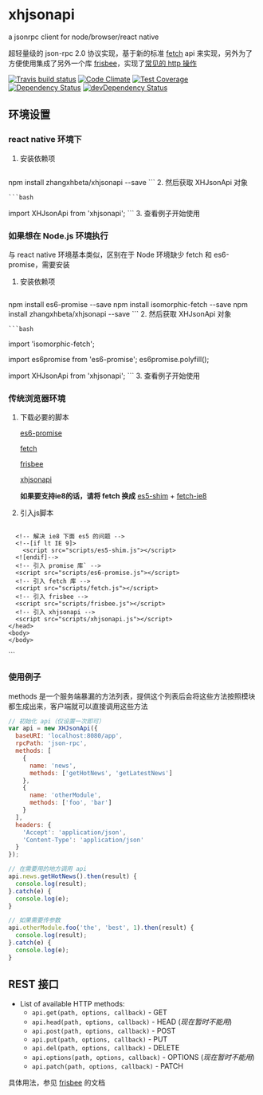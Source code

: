 # xhjsonapi

a jsonrpc client for node/browser/react native

超轻量级的 json-rpc 2.0 协议实现，基于新的标准 [fetch](https://fetch.spec.whatwg.org/) api 来实现，另外为了方便使用集成了另外一个库 [frisbee](https://github.com/niftylettuce/frisbee)，实现了[常见的 http 操作](#rest-接口)

[![Travis build status](http://img.shields.io/travis/zhangxhbeta/xhjsonapi.svg?style=flat)](https://travis-ci.org/zhangxhbeta/xhjsonapi)
[![Code Climate](https://codeclimate.com/github/zhangxhbeta/xhjsonapi/badges/gpa.svg)](https://codeclimate.com/github/zhangxhbeta/xhjsonapi)
[![Test Coverage](https://codeclimate.com/github/zhangxhbeta/xhjsonapi/badges/coverage.svg)](https://codeclimate.com/github/zhangxhbeta/xhjsonapi)
[![Dependency Status](https://david-dm.org/zhangxhbeta/xhjsonapi.svg)](https://david-dm.org/zhangxhbeta/xhjsonapi)
[![devDependency Status](https://david-dm.org/zhangxhbeta/xhjsonapi/dev-status.svg)](https://david-dm.org/zhangxhbeta/xhjsonapi#info=devDependencies)

## 环境设置

### react native 环境下

1. 安装依赖项

	```bash
  npm install zhangxhbeta/xhjsonapi --save
	```
2. 然后获取 XHJsonApi 对象

	```bash
  import XHJsonApi from 'xhjsonapi';
	```
3. 查看例子开始使用


### 如果想在 Node.js 环境执行

与 react native 环境基本类似，区别在于 Node 环境缺少 fetch 和 es6-promise，需要安装

1. 安装依赖项

	```bash
  npm install es6-promise --save
  npm install isomorphic-fetch --save
  npm install zhangxhbeta/xhjsonapi --save
	```
2. 然后获取 XHJsonApi 对象

	```bash
  import 'isomorphic-fetch';

  import es6promise from 'es6-promise';
  es6promise.polyfill();

  import XHJsonApi from 'xhjsonapi';
	```
3. 查看例子开始使用


### 传统浏览器环境

1. 下载必要的脚本

	[es6-promise](https://raw.githubusercontent.com/jakearchibald/es6-promise/master/dist/es6-promise.min.js)

	[fetch](https://raw.githubusercontent.com/github/fetch/master/fetch.js)

	[frisbee](https://raw.githubusercontent.com/zhangxhbeta/frisbee/master/lib/frisbee.js)

	[xhjsonapi](https://raw.githubusercontent.com/zhangxhbeta/xhjsonapi/master/dist/xhjsonapi.min.js)

	**如果要支持ie8的话，请将 fetch 换成** [es5-shim](https://raw.githubusercontent.com/es-shims/es5-shim/master/es5-shim.min.js) + [fetch-ie8](https://raw.githubusercontent.com/camsong/fetch-ie8/master/fetch.js)
2. 引入js脚本

	```html
  <!doctype html>
  <html lang="zh-CN">
    <head>
      <meta charset="utf-8">
      <meta http-equiv="X-UA-Compatible" content="IE=edge,chrome=1">
      <title></title>
      <meta name="description" content="">
      <!-- 双核浏览器 -->
      <meta name="renderer" content="webkit">

      <!-- 解决 ie8 下面 es5 的问题 -->
      <!--[if lt IE 9]>
        <script src="scripts/es5-shim.js"></script>
      <![endif]-->
      <!-- 引入 promise 库` -->
      <script src="scripts/es6-promise.js"></script>
      <!-- 引入 fetch 库 -->
      <script src="scripts/fetch.js"></script>
      <!-- 引入 frisbee -->
      <script src="scripts/frisbee.js"></script>
      <!-- 引入 xhjsonapi -->
      <script src="scripts/xhjsonapi.js"></script>
    </head>
    <body>
    </body>
  </html>
	```

### 使用例子

methods 是一个服务端暴漏的方法列表，提供这个列表后会将这些方法按照模块都生成出来，客户端就可以直接调用这些方法

  ```js
  // 初始化 api（仅设置一次即可）
  var api = new XHJsonApi({
    baseURI: 'localhost:8080/app',
    rpcPath: 'json-rpc',
    methods: [
      {
        name: 'news',
        methods: ['getHotNews', 'getLatestNews']
      },
      {
        name: 'otherModule',
        methods: ['foo', 'bar']
      }
    ],
    headers: {
      'Accept': 'application/json',
      'Content-Type': 'application/json'
    }
  });

  // 在需要用的地方调用 api
  api.news.getHotNews().then(result) {
    console.log(result);
  }.catch(e) {
    console.log(e);
  }

  // 如果需要传参数
  api.otherModule.foo('the', 'best', 1).then(result) {
    console.log(result);
  }.catch(e) {
    console.log(e);
  }
  ```

## REST 接口

* List of available HTTP methods:
	* `api.get(path, options, callback)` - GET
    * `api.head(path, options, callback)` - HEAD (*现在暂时不能用*)
    * `api.post(path, options, callback)` - POST
    * `api.put(path, options, callback)` - PUT
    * `api.del(path, options, callback)` - DELETE
    * `api.options(path, options, callback)` - OPTIONS (*现在暂时不能用*)
    * `api.patch(path, options, callback)` - PATCH

具体用法，参见 [frisbee](https://github.com/niftylettuce/frisbee) 的文档
